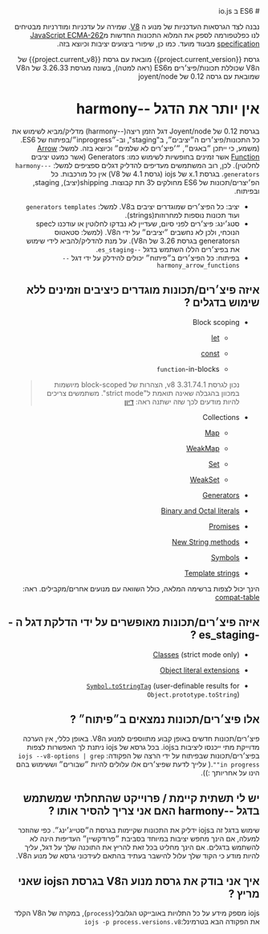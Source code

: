 <div dir="rtl" lang="he">
# ES6 ב io.js 

נבנה לצד הגרסאות העדכניות של מנוע ה [V8](https://code.google.com/p/v8/). 
שמירה על עדכניות ומודרניות מבטיחים לנו כפלטפורמה לספק את המלוא התכונות החדשות מ[JavaScript ECMA-262 specification](http://www.ecma-international.org/publications/standards/Ecma-262.htm) מבעוד מועד. כמו כן, שיפורי ביצועים יציבות וכיוצא בזה.

גרסת {{project.current_version}} מובאת עם גרסת {{project.current_v8}} של הV8 שכוללת תכונותֿ/פיצ׳רים מES6 (ראה למטה), בשונה מגרסת 3.26.33 של הV8 שמובאת עם גרסה 0.12 של joyent/node

# אין יותר את הדגל --harmony

בגרסת 0.12 של Joyent/node דגל הזמן ריצה(--harmony) מדליק/מביא לשימוש את כל התכונות/פיצ׳רים ה״יציבים״, ב"staging", וב-״inprogress״/בפיתוח של ES6.(משמע, כי ייתכן ״באגים״, ״׳פיצ׳רים לא שלמים״ וכיוצא בזה. למשל: [Arrow Function](https://developer.mozilla.org/en-US/docs/Web/JavaScript/Reference/Functions/Arrow_functions) אשר זמינים בחופשיות לשימוש כמו: Generators (אשר כמעט יציבים לחלוטין).
לכן, רוב המשתמשים מעדיפים להדליק דגלים ספציפים למשל: `--harmony-generators`.
בגרסת 1.x של iojs (גרסת 4.1 של V8) אין כל מורכבות.
כל הפ׳יצרים/תכונות של ES6 מחולקים ל3 תת קבוצות. shipping(יציב), staging, ובפיתוח.
* יציב: כל הפיצ׳רים שמוגדרים יציבים בV8. למשל: `generators` `templates` ועוד תכונות נוספות למחרוזות(strings).
* סטג׳ינג:  פיצ׳רים לפני סיום, שעדיין לא נבדקו לחלוטין או עודכנו לspec הנוכחי, ולכן לא נחשבים ״יציבים״ על ידי הV8. (למשל: סטאטוס הgenerators בגרסת 3.26 של הV8). על מנת להדליק/להביא לידי שימוש את בפיצ׳רים הללו השתמש בדגל `--es_staging`.
* בפיתוח: כל הפיצ׳רים ב״פיתוח״ יכולים להידלק על ידי דגל `--harmony_arrow_functions`

## איזה פיצ׳רים/תכונות מוגדרים כיציבים וזמינים ללא שימוש בדגלים ?


*   Block scoping

    *   [let](https://developer.mozilla.org/en-US/docs/Web/JavaScript/Reference/Statements/let)

    *   [const](https://developer.mozilla.org/en-US/docs/Web/JavaScript/Reference/Statements/const)

    *   `function`-in-blocks

    >נכון לגרסת 3.31.74.1 v8, הצהרות של block-scoped מיושמות במכוון בהגבלה שאינה תואמת ל"strict mode". משתמשים צריכים להיות מודעים לכך שזה ישתנה ראה: [דיון](https://groups.google.com/forum/#!topic/v8-users/3UXNCkAU8Es)

*   Collections

    *   [Map](https://developer.mozilla.org/en-US/docs/Web/JavaScript/Reference/Global_Objects/Map)

    *   [WeakMap](https://developer.mozilla.org/en-US/docs/Web/JavaScript/Reference/Global_Objects/WeakMap)

    *   [Set](https://developer.mozilla.org/en-US/docs/Web/JavaScript/Reference/Global_Objects/Set)

    *   [WeakSet](https://developer.mozilla.org/en-US/docs/Web/JavaScript/Reference/Global_Objects/WeakSet)

*   [Generators](https://developer.mozilla.org/en-US/docs/Web/JavaScript/Reference/Statements/function*)

*   [Binary and Octal literals](https://developer.mozilla.org/en-US/docs/Web/JavaScript/Reference/Lexical_grammar#Numeric_literals)

*   [Promises](https://developer.mozilla.org/en-US/docs/Web/JavaScript/Reference/Global_Objects/Promise)

*   [New String methods](https://developer.mozilla.org/en-US/docs/Web/JavaScript/New_in_JavaScript/ECMAScript_6_support_in_Mozilla#Additions_to_the_String_object)

*   [Symbols](https://developer.mozilla.org/en-US/docs/Web/JavaScript/Reference/Global_Objects/Symbol)

*   [Template strings](https://developer.mozilla.org/en-US/docs/Web/JavaScript/Reference/template_strings)

הינך יכול לצפות ברשימה המלאה, כולל השוואה עם מנועים אחרים/מקבילים. ראה: [compat-table](https://kangax.github.io/compat-table/es6/)

## איזה פיצ׳רים/תכונות מאופשרים על ידי הדלקת דגל ה --es_staging ?
*   [Classes](https://github.com/lukehoban/es6features#classes) (strict mode only)
*   [Object literal extensions](https://github.com/lukehoban/es6features#enhanced-object-literals)

*   [`Symbol.toStringTag`](https://developer.mozilla.org/en-US/docs/Web/JavaScript/Reference/Global_Objects/Symbol) (user-definable results for `Object.prototype.toString`)

## אלו פיצ׳רים/תכונות נמצאים ב״פיתוח״ ?
פיצ׳רים/תכונות חדשים באופן קבוע מתווספים למנוע הV8. באופן כללי, אין הערכה מדוייקת מתי ייכנסו ליציבות בiojs.
בכל גרסא של iojs ניתנת לך האפשרות לצפות בפיצ׳רים/תכונות שבפיתוח על ידי הרצה של הפקודה: `iojs --v8-options | grep "in progress"`.( עלייך לדעת שפיצ׳רים אלו עלולים להיות ״שבורים״ וששימוש בהם הינו על אחריותך :)).

## יש לי תשתית קיימת / פרוייקט שהתחלתי שמשתמש בדגל --harmony האם אני צריך להסיר אותו ?
שימוש בדגל זה בiojs ידליק את התכונות שקיימות בגרסת ה״סטייג׳ינג״. כפי שהוזכר למעלה, אם הינך מחפש יציבות במיוחד בסביבת ״פרודקשיין״ העדיפות הינה לא להשתמש בדגלים.
אם הינך מחליט בכל זאת להריץ את התוכנה שלך על דגל, עליך להיות מודע כי הקוד שלך עלול להישבר בעתיד בהתאם לעידכוני גרסא של מנוע הV8.

## איך אני בודק את גרסת מנוע הV8 בגרסת הiojs שאני מריץ ?
iojs מספק מידע על כל התלויות באובייקט הגלובלי(`process`), במקרה של הV8 הקלד את הפקודה הבא בטרמינל:`iojs -p process.versions.v8`

